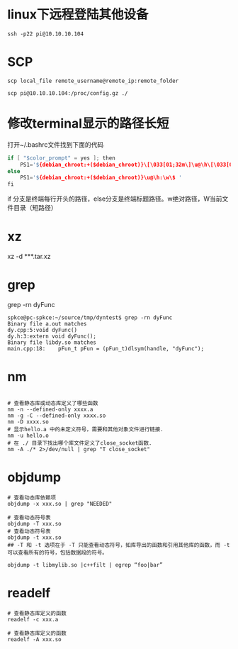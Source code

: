 
# linux下远程登陆其他设备
```
ssh -p22 pi@10.10.10.104
```

# SCP
```
scp local_file remote_username@remote_ip:remote_folder

scp pi@10.10.10.104:/proc/config.gz ./
```

# 修改terminal显示的路径长短
打开~/.bashrc文件找到下面的代码
```c++
if [ "$color_prompt" = yes ]; then
    PS1='${debian_chroot:+($debian_chroot)}\[\033[01;32m\]\u@\h\[\033[00m\]:\[\033[01;34m\]\w\[\033[00m\]\$ '
else
    PS1='${debian_chroot:+($debian_chroot)}\u@\h:\w\$ '
fi
```
if 分支是终端每行开头的路径，else分支是终端标题路径。w绝对路径，W当前文件目录（短路径）

# xz
xz -d ***.tar.xz



# grep

grep -rn dyFunc

```shell
spkce@pc-spkce:~/source/tmp/dyntest$ grep -rn dyFunc
Binary file a.out matches
dy.cpp:5:void dyFunc()
dy.h:3:extern void dyFunc();
Binary file libdy.so matches
main.cpp:18:    pFun_t pFun = (pFun_t)dlsym(handle, "dyFunc");
```

# nm

```shell

# 查看静态库或动态库定义了哪些函数
nm -n --defined-only xxxx.a
nm -g -C --defined-only xxxx.so
nm -D xxxx.so
# 显示hello.a 中的未定义符号，需要和其他对象文件进行链接.
nm -u hello.o
# 在 ./ 目录下找出哪个库文件定义了close_socket函数. 
nm -A ./* 2>/dev/null | grep "T close_socket"
```

# objdump
```shell
# 查看动态库依赖项
objdump -x xxx.so | grep "NEEDED"

# 查看动态符号表
objdump -T xxx.so
# 查看动态符号表
objdump -t xxx.so
## -T 和 -t 选项在于 -T 只能查看动态符号，如库导出的函数和引用其他库的函数，而 -t 可以查看所有的符号，包括数据段的符号。

objdump -t libmylib.so |c++filt | egrep “foo|bar”

```

# readelf
```shell
# 查看静态库定义的函数
readelf -c xxx.a

# 查看静态库定义的函数
readelf -A xxx.so 
```